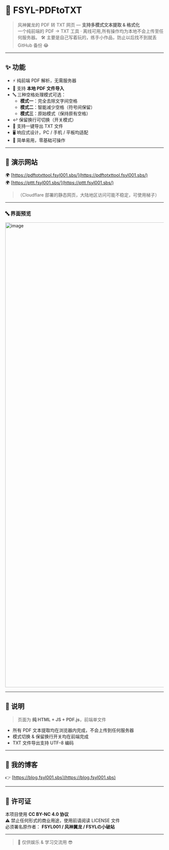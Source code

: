 # 📄 FSYL-PDFtoTXT
> 风神翼龙的 PDF 转 TXT 网页 — **支持多模式文本提取 & 格式化**  
> 一个纯前端的 PDF → TXT 工具 · 离线可用,所有操作均为本地不会上传至任何服务器。
> 🛠️ 主要是自己写着玩的，练手小作品，防止以后找不到就丢 GitHub 备份 😂  

---

## ✨ 功能
- ⚡ 纯前端 PDF 解析，无需服务器  
- 📂 支持 **本地 PDF 文件导入**  
- 🔤 三种空格处理模式可选：  
  - **模式一**：完全去除文字间空格  
  - **模式二**：智能减少空格（符号间保留）  
  - **模式三**：原始模式（保持原有空格）  
- ↩️ 保留换行可切换（开关模式）  
- 💾 支持一键导出 TXT 文件  
- 🖥️ 响应式设计，PC / 手机 / 平板均适配  
- 🎯 简单易用，零基础可操作  

---

## 🎥 演示网站
🌍 [https://pdftotxttool.fsyl001.sbs/](https://pdftotxttool.fsyl001.sbs/)  
🌍 [https://pttt.fsyl001.sbs/](https://pttt.fsyl001.sbs/)  

> （Cloudflare 部署的静态网页，大陆地区访问可能不稳定，可使用梯子）  

---

### 🔤 界面预览
<img width="2559" height="1479" alt="image" src="https://github.com/user-attachments/assets/cb9678af-17ef-4c95-bbd1-97e0253c803e" />


---

## 📝 说明
> 页面为 **纯 HTML + JS + PDF.js**，前端单文件  

- 所有 PDF 文本提取均在浏览器内完成，不会上传到任何服务器  
- 模式切换 & 保留换行开关均在前端完成  
- TXT 文件导出支持 UTF-8 编码  

---

## 🔗 我的博客
👉 [https://blog.fsyl001.sbs](https://blog.fsyl001.sbs)  

---

## 📜 许可证
本项目使用 **CC BY-NC 4.0 协议**  
⚠️ 禁止任何形式的商业用途，使用前请阅读 LICENSE 文件  
必须署名原作者： **FSYL001 / 风神翼龙 / FSYLの小破站**  

---

> 🐉 仅供娱乐 & 学习交流用 😎
